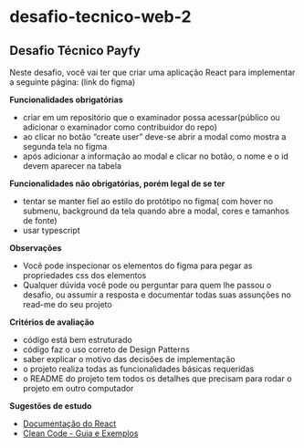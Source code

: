 # desafio-tecnico-web-2

## Desafio Técnico Payfy
Neste desafio, você vai ter que criar uma aplicação React para implementar a seguinte página: (link do figma)

**Funcionalidades obrigatórias**

- criar em um repositório que o examinador possa acessar(público ou adicionar o examinador como contribuidor do repo)
- ao clicar no botão “create user” deve-se abrir a modal como mostra a segunda tela no figma
- após adicionar a informação ao modal e clicar no botão, o nome e o id devem aparecer na tabela

**Funcionalidades não obrigatórias, porém legal de se ter**

- tentar se manter fiel ao estilo do protótipo no figma( com hover no submenu, background da tela quando abre a modal, cores e tamanhos de fonte)
- usar typescript

**Observações**

- Você pode inspecionar os elementos do figma para pegar as propriedades css dos elementos
- Qualquer dúvida você pode ou perguntar para quem lhe passou o desafio, ou assumir a resposta e documentar todas suas assunções no read-me do seu projeto

**Critérios de avaliação**

- código está bem estruturado
- código faz o uso correto de Design Patterns
- saber explicar o motivo das decisões de implementação
- o projeto realiza todas as funcionalidades básicas requeridas
- o README do projeto tem todos os detalhes que precisam para rodar o projeto em outro computador
 
**Sugestões de estudo**
	
- [Documentação do React](https://reactjs.org/)
- [Clean Code - Guia e Exemplos](https://balta.io/artigos/clean-code)
